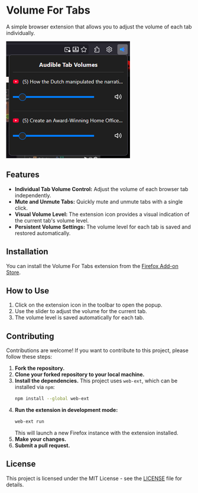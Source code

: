 # Volume For Tabs

A simple browser extension that allows you to adjust the volume of each tab individually.

![Screenshot](screenshot.png)

## Features

*   **Individual Tab Volume Control:** Adjust the volume of each browser tab independently.
*   **Mute and Unmute Tabs:** Quickly mute and unmute tabs with a single click.
*   **Visual Volume Level:** The extension icon provides a visual indication of the current tab's volume level.
*   **Persistent Volume Settings:** The volume level for each tab is saved and restored automatically.

## Installation

You can install the Volume For Tabs extension from the [Firefox Add-on Store](https://addons.mozilla.org/en-US/firefox/addon/volume-for-tabs/).

## How to Use

1.  Click on the extension icon in the toolbar to open the popup.
2.  Use the slider to adjust the volume for the current tab.
3.  The volume level is saved automatically for each tab.

## Contributing

Contributions are welcome! If you want to contribute to this project, please follow these steps:

1.  **Fork the repository.**
2.  **Clone your forked repository to your local machine.**
3.  **Install the dependencies.** This project uses `web-ext`, which can be installed via `npm`:
    ```bash
    npm install --global web-ext
    ```
4.  **Run the extension in development mode:**
    ```bash
    web-ext run
    ```
    This will launch a new Firefox instance with the extension installed.
5.  **Make your changes.**
6.  **Submit a pull request.**

## License

This project is licensed under the MIT License - see the [LICENSE](LICENSE) file for details.